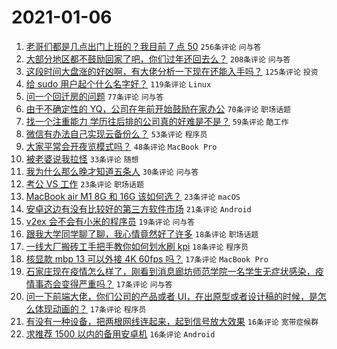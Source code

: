 # 2021-01-06

1. [老哥们都是几点出门上班的？我目前 7 点 50](https://www.v2ex.com/t/742058) `256条评论` `问与答`
1. [大部分地区都不鼓励回家了吧，你们过年还回去么？](https://www.v2ex.com/t/742124) `208条评论` `问与答`
1. [这段时间大盘涨的好凶啊，有大佬分析一下现在还能入手吗？](https://www.v2ex.com/t/742063) `125条评论` `投资`
1. [给 sudo 用户起个什么名字好？](https://www.v2ex.com/t/742093) `119条评论` `Linux`
1. [问一个回迁房的问题](https://www.v2ex.com/t/742048) `77条评论` `问与答`
1. [由于不确定性的 YQ，公司在年前开始鼓励在家办公](https://www.v2ex.com/t/742205) `70条评论` `职场话题`
1. [找一个注重能力 学历往后排的公司真的好难是不是？](https://www.v2ex.com/t/742189) `59条评论` `酷工作`
1. [微信有办法自己实现云备份么？](https://www.v2ex.com/t/742178) `53条评论` `程序员`
1. [大家平常会开夜览模式吗？](https://www.v2ex.com/t/742056) `48条评论` `MacBook Pro`
1. [被老婆说我拉怪](https://www.v2ex.com/t/742231) `33条评论` `随想`
1. [我为什么那么晚才知道五条人](https://www.v2ex.com/t/742235) `30条评论` `问与答`
1. [考公 VS 工作](https://www.v2ex.com/t/742220) `23条评论` `职场话题`
1. [MacBook air M1 8G 和 16G 该如何选？](https://www.v2ex.com/t/742075) `23条评论` `macOS`
1. [安卓这边有没有比较好的第三方软件市场](https://www.v2ex.com/t/742162) `21条评论` `Android`
1. [v2ex 会不会有小米的程序员](https://www.v2ex.com/t/742227) `19条评论` `问与答`
1. [跟我大学同学聊了聊，我心情竟然好了许多](https://www.v2ex.com/t/742127) `18条评论` `职场话题`
1. [一线大厂搬砖工手把手教你如何划水刷 kpi](https://www.v2ex.com/t/742087) `18条评论` `程序员`
1. [核显款 mbp 13 可以外接 4K 60fps 吗？](https://www.v2ex.com/t/742219) `17条评论` `MacBook Pro`
1. [石家庄现在疫情怎么样了，刚看到消息廊坊师范学院一名学生无症状感染，疫情事态会变得严重吗？](https://www.v2ex.com/t/742191) `17条评论` `问与答`
1. [问一下前端大佬，你们公司的产品或者 UI，在出原型或者设计稿的时候，是怎么体现动画的？](https://www.v2ex.com/t/742168) `17条评论` `程序员`
1. [有没有一种设备，把两根网线连起来，起到信号放大效果](https://www.v2ex.com/t/742084) `16条评论` `宽带症候群`
1. [求推荐 1500 以内的备用安卓机](https://www.v2ex.com/t/742059) `16条评论` `Android`
